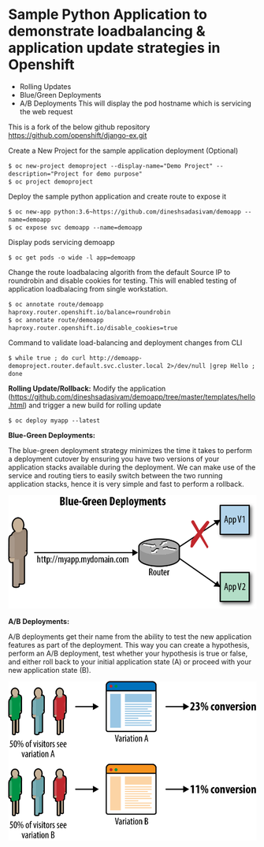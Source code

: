 # Sample Python Application to demonstrate loadbalancing & application update strategies in Openshift 
   - Rolling Updates
   - Blue/Green Deployments
   - A/B Deployments
This will display the pod hostname which is servicing the web request

This is a fork of the below github repository
https://github.com/openshift/django-ex.git


Create a New Project for the sample application deployment (Optional)
   
    $ oc new-project demoproject --display-name="Demo Project" --description="Project for demo purpose"
    $ oc project demoproject

Deploy the sample python application and create route to expose it 

    $ oc new-app python:3.6~https://github.com/dineshsadasivam/demoapp --name=demoapp
    $ oc expose svc demoapp --name=demoapp

Display pods servicing demoapp

    $ oc get pods -o wide -l app=demoapp

Change the route loadbalacing algorith from the default Source IP to roundrobin and disable cookies for testing.
This will enabled testing of application loadbalacing from single workstation.

    $ oc annotate route/demoapp haproxy.router.openshift.io/balance=roundrobin 
    $ oc annotate route/demoapp haproxy.router.openshift.io/disable_cookies=true 

Command to validate load-balancing and deployment changes from CLI 

    $ while true ; do curl http://demoapp-demoproject.router.default.svc.cluster.local 2>/dev/null |grep Hello ; done

**Rolling Update/Rollback:**
Modify the application (https://github.com/dineshsadasivam/demoapp/tree/master/templates/hello.html) and trigger a new build for rolling update
    
    $ oc deploy myapp --latest 


**Blue-Green Deployments:**

The blue-green deployment strategy minimizes the time it takes to perform a deployment cutover by ensuring you have two versions of your application stacks available during the deployment. We can make use of the service and routing tiers to easily switch between the two running application stacks, hence it is very simple and fast to perform a rollback.

![alt text](https://raw.githubusercontent.com/dineshsadasivam/demoapp/master/pics/BlueGreen_Deploy.png)

**A/B Deployments:**

A/B deployments get their name from the ability to test the new application features as part of the deployment. This way you can create a hypothesis, perform an A/B deployment, test whether your hypothesis is true or false, and either roll back to your initial application state (A) or proceed with your new application state (B).

![alt text](https://raw.githubusercontent.com/dineshsadasivam/demoapp/master/pics/AB_deploy.png)
